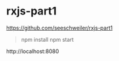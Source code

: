 # rxjs-part1
https://github.com/seeschweiler/rxjs-part1

> npm install
> npm start

http://localhost:8080
